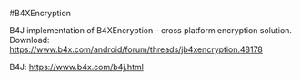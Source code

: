 #B4XEncryption

B4J implementation of B4XEncryption - cross platform encryption solution.
Download: https://www.b4x.com/android/forum/threads/jb4xencryption.48178

B4J: https://www.b4x.com/b4j.html